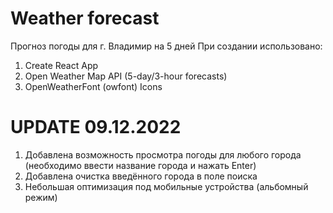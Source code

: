 # Weather forecast
Прогноз погоды для г. Владимир на 5 дней
При создании использовано:
1) Create React App
2) Open Weather Map API (5-day/3-hour forecasts)
3) OpenWeatherFont (owfont) Icons

# UPDATE 09.12.2022
1) Добавлена возможность просмотра погоды для любого города (необходимо ввести название города и нажать Enter)
2) Добавлена очистка введённого города в поле поиска
3) Небольшая оптимизация под мобильные устройства (альбомный режим)